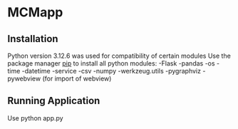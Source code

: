 # MCMapp
## Installation

Python version 3.12.6 was used for compatibility of certain modules
Use the package manager [pip](https://pip.pypa.io/en/stable/) to install all python modules:
-Flask
-pandas
-os
-time
-datetime
-service
-csv
-numpy
-werkzeug.utils
-pygraphviz
-pywebview (for import of webview)

## Running Application

Use python app.py